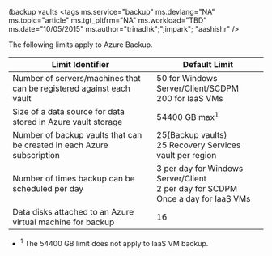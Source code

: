  (backup vaults<properties
   pageTitle="Azure Backup limits table"
   description="Describes system limits for Azure Backup."
   services="backup"
   documentationCenter="NA"
   authors="Jim-Parker"
   manager="jwhit"
   editor="" />
<tags
   ms.service="backup"
   ms.devlang="NA"
   ms.topic="article"
   ms.tgt_pltfrm="NA"
   ms.workload="TBD"
   ms.date="10/05/2015"
   ms.author="trinadhk";"jimpark"; "aashishr" />


The following limits apply to Azure Backup.

| Limit Identifier | Default Limit |
|---|---|
|Number of servers/machines that can be registered against each vault|50 for Windows Server/Client/SCDPM <br/> 200 for IaaS VMs|
|Size of a data source for data stored in Azure vault storage|54400 GB max<sup>1</sup>|
|Number of backup vaults that can be created in each Azure subscription|25(Backup vaults) <br/> 25 Recovery Services vault per region|
|Number of times backup can be scheduled per day|3 per day for Windows Server/Client <br/> 2 per day for SCDPM <br/> Once a day for IaaS VMs|
|Data disks attached to an Azure virtual machine for backup|16|

- <sup>1</sup> The 54400 GB limit does not apply to IaaS VM backup.

